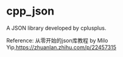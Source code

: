 # cpp_json
A JSON library developed by cplusplus.

Reference: 从零开始的json库教程 by Milo Yip,https://zhuanlan.zhihu.com/p/22457315
